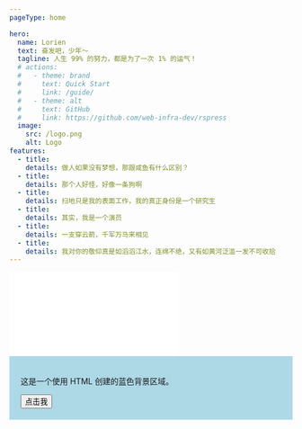 ```yaml
---
pageType: home

hero:
  name: Lorien
  text: 奋发吧，少年～
  tagline: 人生 99% 的努力，都是为了一次 1% 的运气！
  # actions:
  #   - theme: brand
  #     text: Quick Start
  #     link: /guide/
  #   - theme: alt
  #     text: GitHub
  #     link: https://github.com/web-infra-dev/rspress
  image:
    src: /logo.png
    alt: Logo
features:
  - title: 
    details: 做人如果没有梦想，那跟咸鱼有什么区别？ 
  - title: 
    details: 那个人好怪，好像一条狗啊
  - title:
    details: 扫地只是我的表面工作，我的真正身份是一个研究生
  - title: 
    details: 其实，我是一个演员
  - title: 
    details: 一支穿云箭，千军万马来相见
  - title: 
    details: 我对你的敬仰真是如滔滔江水，连绵不绝，又有如黄河泛滥一发不可收拾
---
```

<iframe src="/audio_player.html" style="border: none;">ttttttttt</iframe>
<div style="background-color: lightblue; padding: 20px;">
  <p>这是一个使用 HTML 创建的蓝色背景区域。</p>
  <button onclick="alert('你点击了按钮！')">点击我</button>
</div>